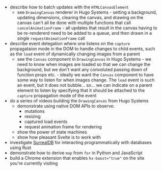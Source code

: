 - describe how to batch updates with the `HTMLCanvasElement`
  - see `DrawingCanvas` renderer in Hugo Systems - setting a background,
    updating dimensions, clearing the canvas, and drawing on the canvas can't
    all be done with multiple functions that call `cancelAnimationFrame` - all
    updates that result in the canvas having to be re-rendererd need to be
    added to a queue, and then drawn in a single `requestAnimationFrame` call
- describe event delegation where one listens on the `capture` propagataion mode
  in the DOM to handle changes to child events, such as the `load` event of
  dynamically changing images from a parent
  - see the `Canvas` component in `DrawingCanvas` in Hugo Systems - we need to
    know when images are loaded so that we can change the background, but we
    don't want any convoluted passing down of function props etc. - ideally
    we want the `Canvas` component to have some way to listen for when images
    change. The `load` event is such an event, but it does not bubble... so...
    we can indicate on a parent element to listen by specifying that it should
    be attached to the `capture` propagation mode of the event
- do a series of videos building the `DrawingCanvas` from Hugo Systems
  - demonstrate using native DOM APIs to observe:
    - mutations
    - resizing
    - captured load events
    - request animation frame for rendering
  - show the power of state machines
  - show how pleasant Svelte is to work with
- investigate [SurrealDB](https://docs.surrealdb.com/docs/integration/sdks/rust/)
  for interacting programmatically with databases using Rust
- demonstrate how to derive `map` from `for` in Python and JavaScript
- build a Chrome extension that enables `hx-boost="true"` on the site you're
  currently visiting
